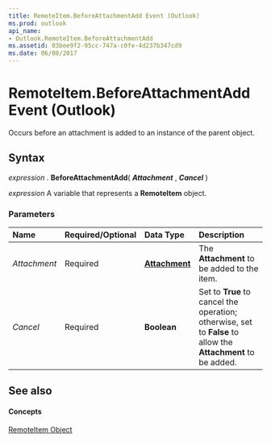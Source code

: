 ```yaml
---
title: RemoteItem.BeforeAttachmentAdd Event (Outlook)
ms.prod: outlook
api_name:
- Outlook.RemoteItem.BeforeAttachmentAdd
ms.assetid: 03bee9f2-95cc-747a-c0fe-4d237b347cd9
ms.date: 06/08/2017
---
```



# RemoteItem.BeforeAttachmentAdd Event (Outlook)

Occurs before an attachment is added to an instance of the parent object.


## Syntax

 _expression_ . **BeforeAttachmentAdd**( **_Attachment_** , **_Cancel_** )

 _expression_ A variable that represents a **RemoteItem** object.


### Parameters



|**Name**|**Required/Optional**|**Data Type**|**Description**|
|:-----|:-----|:-----|:-----|
| _Attachment_|Required| **[Attachment](attachment-object-outlook.md)**|The **Attachment** to be added to the item.|
| _Cancel_|Required| **Boolean**|Set to **True** to cancel the operation; otherwise, set to **False** to allow the **Attachment** to be added.|

## See also


#### Concepts


[RemoteItem Object](remoteitem-object-outlook.md)

